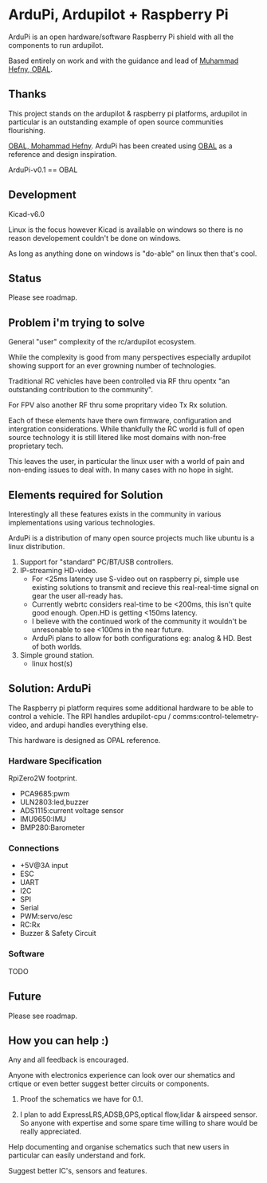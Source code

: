 ﻿# ArduPi, Ardupilot + Raspberry Pi

ArduPi is an open hardware/software Raspberry Pi shield with all the components to run ardupilot.

Based entirely on work and with the guidance and lead of [Muhammad Hefny, OBAL](https://github.com/HefnySco/OBAL "Muhammad Hefny, OBAL").

## Thanks

This project stands on the ardupilot & raspberry pi platforms, ardupilot in particular is an outstanding example of open source communities flourishing.

[OBAL, Mohammad Hefny](https://github.com/HefnySco/OBAL "OBAL, Mohammad Hefny"). ArduPi has been created using [OBAL](https://github.com/HefnySco/OBAL "OBAL") as a reference and design inspiration.

ArduPi-v0.1 == OBAL


## Development

Kicad-v6.0

Linux is the focus however Kicad is available on windows so there is no reason developement couldn't be done on windows.

As long as anything done on windows is "do-able" on linux then that's cool.


## Status

Please see roadmap.

## Problem i'm trying to solve

General "user" complexity of the rc/ardupilot ecosystem.

While the complexity is good from many perspectives especially ardupilot showing support for an ever growning number 
of technologies.

Traditional RC vehicles have been controlled via RF thru opentx "an outstanding contribution to the community".

For FPV also another RF thru some propritary video Tx Rx solution.

Each of these elements have there own firmware, configuration and intergration considerations. While thankfully the RC world is
full of open source technology it is still litered like most domains with non-free proprietary tech.

This leaves the user, in particular the linux user with a world of pain and non-ending issues to deal with. In many cases with
no hope in sight.


## Elements required for Solution
Interestingly all these features exists in the community in various implementations using various technologies.

ArduPi is a distribution of many open source projects much like ubuntu is a linux distribution.

1. Support for "standard" PC/BT/USB controllers.
2. IP-streaming HD-video.
	- For <25ms latency use S-video out on raspberry pi, simple use existing solutions to transmit and recieve this real-real-time
		signal on gear the user all-ready has.
	- Currently webrtc considers real-time to be <200ms, this isn't quite good enough. Open.HD is getting <150ms latency.
	- I believe with the continued work of the community it wouldn't be unresonable to see <100ms in the near future.
	- ArduPi plans to allow for both configurations eg: analog & HD. Best of both worlds.
3. Simple ground station.
	- linux host(s)


## Solution: ArduPi
The Raspberry pi platform requires some additional hardware to be able to control a vehicle.
The RPI handles ardupilot-cpu / comms:control-telemetry-video, and ardupi handles everything else.

This hardware is designed as OPAL reference.


### Hardware Specification

RpiZero2W footprint.
- PCA9685:pwm
- ULN2803:led,buzzer
- ADS1115:current voltage sensor
- IMU9650:IMU
- BMP280:Barometer

### Connections
- +5V@3A input
- ESC
- UART
- I2C
- SPI
- Serial
- PWM:servo/esc
- RC:Rx
- Buzzer & Safety Circuit

### Software
TODO

## Future
Please see roadmap.

## How you can help :)

Any and all feedback is encouraged.

Anyone with electronics experience can look over our shematics and crtique or even better suggest better circuits or components.

1. Proof the schematics we have for 0.1.

2. I plan to add ExpressLRS,ADSB,GPS,optical flow,lidar & airspeed sensor. So anyone with expertise and some spare time willing to
share would be really appreciated.

Help documenting and organise schematics such that new users in particular can easily understand and fork.

Suggest better IC's, sensors and features.


